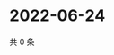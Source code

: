 # 2022-06-24

共 0 条

<!-- BEGIN WEIBO -->
<!-- 最后更新时间 Fri Jun 24 2022 06:15:15 GMT+0800 (China Standard Time) -->

<!-- END WEIBO -->
